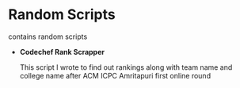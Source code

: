 Random Scripts
==============

contains random scripts

<ul>
<li>
<b>Codechef Rank Scrapper</b>


This script I wrote to find out rankings along with team name and college name after ACM ICPC Amritapuri first online round

</li>

</ul>
